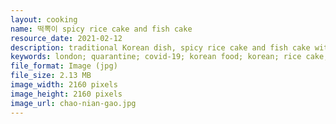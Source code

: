 ```yaml
---
layout: cooking
name: 떡뽁이 spicy rice cake and fish cake
resource_date: 2021-02-12
description: traditional Korean dish, spicy rice cake and fish cake with boiled eggs and cabbage
keywords: london; quarantine; covid-19; korean food; korean; rice cake; fish cake; home cooking
file_format: Image (jpg)
file_size: 2.13 MB
image_width: 2160 pixels
image_height: 2160 pixels
image_url: chao-nian-gao.jpg
---
```


